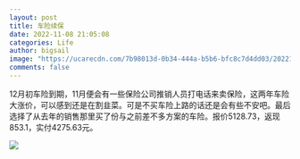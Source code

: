```yaml
---
layout: post
title: 车险续保
date: 2022-11-08 21:05:08
categories: Life
author: bigsail
image: "https://ucarecdn.com/7b98013d-0b34-444a-b5b6-bfc8c7d4dd03/20221108.webp"
comments: false
---
```

12月初车险到期，11月便会有一些保险公司推销人员打电话来卖保险，这两年车险大涨价，可以感到还是在割韭菜。可是不买车险上路的话还是会有些不安吧。最后选择了从去年的销售那里买了份与之前差不多方案的车险。报价5128.73，返现853.1，实付4275.63元。

![](https://ucarecdn.com/ac4c28c8-6788-4818-9edd-dcc820b775b2/1901.png)